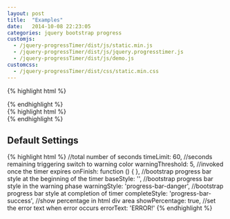 ```yaml
---
layout: post
title:  "Examples"
date:   2014-10-08 22:23:05
categories: jquery bootstrap progress
customjs:
  - /jquery-progressTimer/dist/js/static.min.js
  - /jquery-progressTimer/dist/js/jquery.progresstimer.js
  - /jquery-progressTimer/dist/js/demo.js
customcss:
  - /jquery-progressTimer/dist/css/static.min.css
---
```


<div class="loading-progress-1"></div>

{% highlight html %}
<div class="loading-progress-1"></div>
<script>
    var progress1 = $(".loading-progress-1").progressTimer({
        timeLimit: 10,
        onFinish: function () {
            alert('completed!');
        }
    });
    $.ajax({
        url: "http://localhost/"
    }).error(function () {
        progress1.progressTimer('error', {
            errorText: 'ERROR!',
            onFinish: function () {
                alert('There was an error processing your information!');
            }
        });
    }).done(function () {
        progress1.progressTimer('complete');
    });
</script>
{% endhighlight %}

<div class="loading-progress-2"></div>
{% highlight html %}
<div class="loading-progress-2"></div>
<script>
    var progress2 = $(".loading-progress-2").progressTimer({
        timeLimit: 30
    });
    $.ajax({
        url: "http://www.github.com/"
    }).error(function () {
        progress2.progressTimer('error', {
            errorText: 'Cannot connect to github',
            onFinish: function () {
                alert('Cannot connect to github!');
            }
        });
    }).done(function () {
        progress2.progressTimer('complete', {
            onFinish: function () {
                alert('With new completion!');
            }
        });
    });
</script>
{% endhighlight %}

## Default Settings
{% highlight html %}
//total number of seconds
timeLimit: 60,
//seconds remaining triggering switch to warning color
warningThreshold: 5,
//invoked once the timer expires
onFinish: function () {
},
//bootstrap progress bar style at the beginning of the timer
baseStyle: '',
//bootstrap progress bar style in the warning phase
warningStyle: 'progress-bar-danger',
//bootstrap progress bar style at completion of timer
completeStyle: 'progress-bar-success',
//show percentage in html div area
showPercentage: true,
//set the error text when error occurs
errorText: 'ERROR!'
{% endhighlight %}